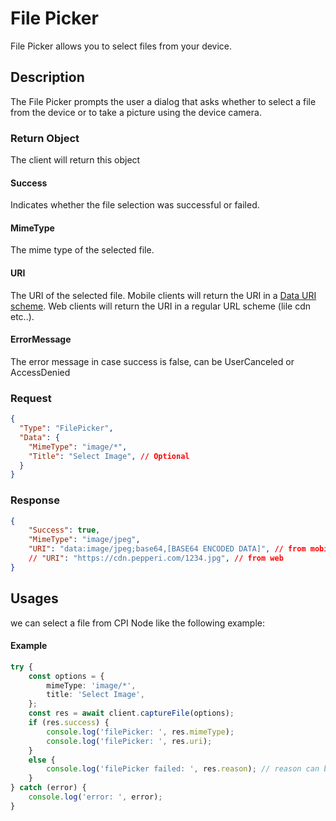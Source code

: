 # File Picker
File Picker allows you to select files from your device.

## Description
The File Picker prompts the user a dialog that asks whether to select a file from the device or to take a picture using the device camera.

### Return Object
The client will return this object

#### Success
Indicates whether the file selection was successful or failed.

#### MimeType
The mime type of the selected file.

#### URI
The URI of the selected file.
Mobile clients will return the URI in a [Data URI scheme](https://en.wikipedia.org/wiki/Data_URI_scheme).
Web clients will return the URI in a regular URL scheme (lile cdn etc..).

#### ErrorMessage
The error message in case success is false, can be UserCanceled or AccessDenied

### Request
```json
{
  "Type": "FilePicker",
  "Data": {
    "MimeType": "image/*",
    "Title": "Select Image", // Optional
  }
}
```

### Response
```json
{
    "Success": true,
    "MimeType": "image/jpeg",
    "URI": "data:image/jpeg;base64,[BASE64 ENCODED DATA]", // from mobile
    // "URI": "https://cdn.pepperi.com/1234.jpg", // from web
}
```

## Usages
we can select a file from  CPI Node like the following example:

#### Example 
```typescript
try {
    const options = {
        mimeType: 'image/*',
        title: 'Select Image',
    };
    const res = await client.captureFile(options);
    if (res.success) {
        console.log('filePicker: ', res.mimeType);
        console.log('filePicker: ', res.uri);
    }
    else {
        console.log('filePicker failed: ', res.reason); // reason can be 'UserCanceled' or 'AccessDenied'
    }
} catch (error) {
    console.log('error: ', error);
}

```
